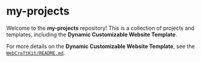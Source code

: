 # my-projects

Welcome to the **my-projects** repository! This is a collection of projects and templates, including the **Dynamic Customizable Website Template**.

For more details on the **Dynamic Customizable Website Template**, see the [`WebCraftKit/README.md`](./WebCraftKit/README.md).
